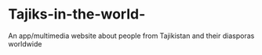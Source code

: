 # Tajiks-in-the-world-

An app/multimedia website about people from Tajikistan and their diasporas worldwide
